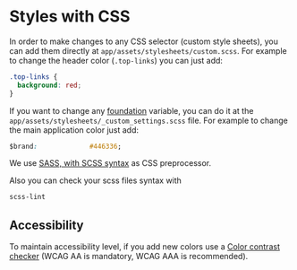 # Styles with CSS

In order to make changes to any CSS selector (custom style sheets), you can add them directly at `app/assets/stylesheets/custom.scss`. For example to change the header color (`.top-links`) you can just add:

```css
.top-links {
  background: red;
}
```

If you want to change any [foundation](http://foundation.zurb.com/) variable, you can do it at the `app/assets/stylesheets/_custom_settings.scss` file. For example to change the main application color just add:

```css
$brand:             #446336;
```

We use [SASS, with SCSS syntax](http://sass-lang.com/guide) as CSS preprocessor.

Also you can check your scss files syntax with

```bash
scss-lint
```

## Accessibility

To maintain accessibility level, if you add new colors use a [Color contrast checker](http://webaim.org/resources/contrastchecker/) (WCAG AA is mandatory, WCAG AAA is recommended).

